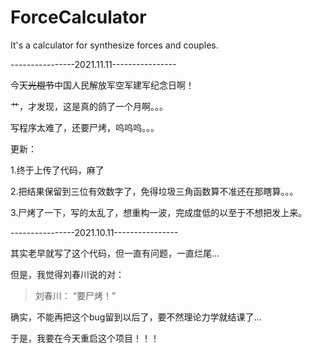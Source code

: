 # ForceCalculator
It's a calculator for synthesize forces and couples.

----------------2021.11.11----------------

今天~~光棍节~~中国人民解放军空军建军纪念日啊！

艹，才发现，这是真的鸽了一个月啊。。。

写程序太难了，还要尸烤，呜呜呜。。。

更新：

1.终于上传了代码，麻了

2.把结果保留到三位有效数字了，免得垃圾三角函数算不准还在那瞎算。。。

3.尸烤了一下，写的太乱了，想重构一波，完成度低的以至于不想把发上来。

----------------2021.10.11----------------

其实老早就写了这个代码，但一直有问题，一直烂尾...

但是，我觉得刘春川说的对：

>刘春川：
“要尸烤！”

确实，不能再把这个bug留到以后了，要不然理论力学就结课了...

于是，我要在今天重启这个项目！！！
